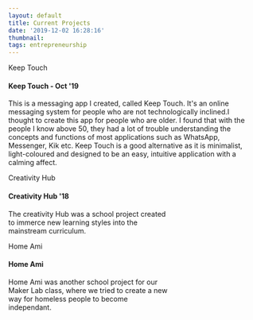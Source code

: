 ```yaml
---
layout: default
title: Current Projects
date: '2019-12-02 16:28:16'
thumbnail:
tags: entrepreneurship
---
```


<html>
<head>
<style>

</style>
</head>
<body>
 

<div class="card text-white bg-secondary mb-3" style="max-width: 30rem;">
  <div class="card-header">Keep Touch</div>
  <div class="card-body">
    <h4 class="card-title">Keep Touch - Oct '19</h4>
    <p class="card-text">This is a messaging app I created, called Keep Touch. It's an online messaging system for people who are not technologically inclined.I thought to create this app for people who are older. I found that with the people I know above 50, they had a lot of trouble understanding the concepts and functions of most applications such as WhatsApp, Messenger, Kik etc.  Keep Touch is a good alternative as it is minimalist, light-coloured and designed to be an easy, intuitive  application with a calming affect.</p>
  </div>
</div>
<div class="card border-warning mb-3" style="max-width: 20rem;">
  <div class="card-header">Creativity Hub</div>
  <div class="card-body">
    <h4 class="card-title">Creativity Hub '18</h4>
    <p class="card-text"> The creativity Hub was a school project created to immerce new learning styles into the mainstream curriculum.</p>
  </div>
</div>
<div class="card text-white bg-danger mb-3" style="max-width: 20rem;">
  <div class="card-header"> Home Ami</div>
  <div class="card-body">
    <h4 class="card-title"> Home Ami</h4>
    <p class="card-text">Home Ami was another school project for our Maker Lab class, where we tried to create a new way for homeless people to become independant.</p>
  </div>








  
  
